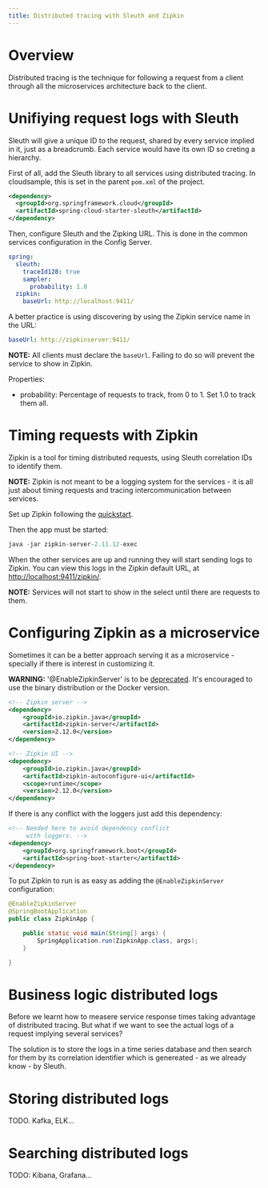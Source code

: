 ```yaml
---
title: Distributed tracing with Sleuth and Zipkin
---
```


# Overview
Distributed tracing is the technique for following a request from a client through all the microservices architecture back to the client.

# Unifiying request logs with Sleuth

Sleuth will give a unique ID to the request, shared by every service implied in it, just as a breadcrumb. Each service would have its own ID so creting a hierarchy.

First of all, add the Sleuth library to all services using distributed tracing. In cloudsample, this is set in the parent `pom.xml` of the project.

```xml
<dependency>
  <groupId>org.springframework.cloud</groupId>
  <artifactId>spring-cloud-starter-sleuth</artifactId>
</dependency>
```
Then, configure Sleuth and the Zipking URL. This is done in the common services configuration in the Config Server.

```yaml
spring:
  sleuth:
    traceId128: true
    sampler:
      probability: 1.0
  zipkin:
    baseUrl: http://localhost:9411/
```

A better practice is using discovering by using the Zipkin service name in the URL:
```yaml
baseUrl: http://zipkinserver:9411/
```

**NOTE:** All clients must declare the `baseUrl`. Failing to do so will prevent the service to show in Zipkin.

Properties:
- probability: Percentage of requests to track, from 0 to 1. Set 1.0 to track them all.


# Timing requests with Zipkin

Zipkin is a tool for timing distributed requests, using Sleuth correlation IDs to identify them. 

**NOTE:** Zipkin is not meant to be a logging system for the services - it is all just about timing requests and tracing intercommunication between services. 

Set up Zipkin following the [quickstart](https://zipkin.io/pages/quickstart.html).

Then the app must be started:

```java
java -jar zipkin-server-2.11.12-exec
```

When the other services are up and running they will start sending logs to Zipkin. You can view this logs in the Zipkin default URL, at [http://localhost:9411/zipkin/](http://localhost:9411/zipkin/).

**NOTE:** Services will not start to show in the select until there are requests to them.


# Configuring Zipkin as a microservice

Sometimes it can be a better approach serving it as a microservice - specially if there is interest in customizing it.

**WARNING:** '@EnableZipkinServer' is to be [deprecated](https://github.com/openzipkin/zipkin/issues/2043). It's encouraged to use the binary distribution or the Docker version.

```xml
<!-- Zipkin server -->
<dependency>
    <groupId>io.zipkin.java</groupId>
    <artifactId>zipkin-server</artifactId>
    <version>2.12.0</version>
</dependency>

<!-- Zipkin UI -->
<dependency>
    <groupId>io.zipkin.java</groupId>
    <artifactId>zipkin-autoconfigure-ui</artifactId>
    <scope>runtime</scope>
    <version>2.12.0</version>
</dependency>
```

If there is any conflict with the loggers just add this dependency:

```xml
<!-- Needed here to avoid dependency conflict
     with loggers. -->
<dependency>
    <groupId>org.springframework.boot</groupId>
    <artifactId>spring-boot-starter</artifactId>
</dependency>
```

To put Zipkin to run is as easy as adding the `@EnableZipkinServer` configuration:

```java
@EnableZipkinServer
@SpringBootApplication
public class ZipkinApp {

    public static void main(String[] args) {
        SpringApplication.run(ZipkinApp.class, args);
    }

}
```


# Business logic distributed logs

Before we learnt how to measere service response times taking advantage of distributed tracing. But what if we want to see the actual logs of a request implying several services?

The solution is to store the logs in a time series database and then search for them by its correlation identifier which is genereated - as we already know - by Sleuth.

# Storing distributed logs

TODO. Kafka, ELK...


# Searching distributed logs

TODO: Kibana, Grafana...
